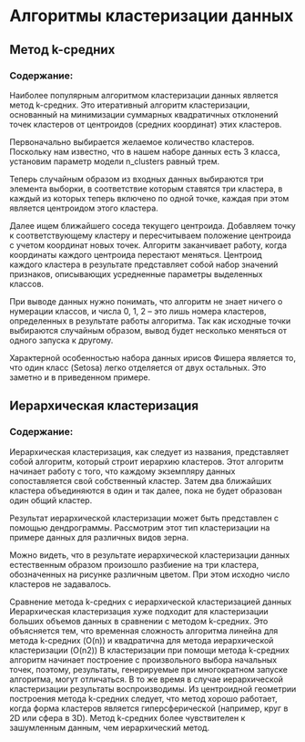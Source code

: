 # Алгоритмы кластеризации данных

## Метод k-средних
### Содержание:

Наиболее популярным алгоритмом кластеризации данных является метод k-средних. Это итеративный алгоритм кластеризации, основанный на минимизации суммарных квадратичных отклонений точек кластеров от центроидов (средних координат) этих кластеров.

Первоначально выбирается желаемое количество кластеров. Поскольку нам известно, что в нашем наборе данных есть 3 класса, установим параметр модели n_clusters равный трем.

Теперь случайным образом из входных данных выбираются три элемента выборки, в соответствие которым ставятся три кластера, в каждый из которых теперь включено по одной точке, каждая при этом является центроидом этого кластера.

Далее ищем ближайшего соседа текущего центроида. Добавляем точку к соответствующему кластеру и пересчитываем положение центроида с учетом координат новых точек.  Алгоритм заканчивает работу, когда координаты каждого центроида перестают меняться. Центроид каждого кластера в результате представляет собой набор значений признаков, описывающих усредненные параметры выделенных классов.

При выводе данных нужно понимать, что алгоритм не знает ничего о нумерации классов, и числа 0, 1, 2 – это лишь номера кластеров, определенных в результате работы алгоритма. Так как исходные точки выбираются случайным образом, вывод будет несколько меняться от одного запуска к другому.

Характерной особенностью набора данных ирисов Фишера является то, что один класс (Setosa) легко отделяется от двух остальных. Это заметно и в приведенном примере.

## Иерархическая кластеризация
### Содержание:

Иерархическая кластеризация, как следует из названия, представляет собой алгоритм, который строит иерархию кластеров. Этот алгоритм начинает работу с того, что каждому экземпляру данных сопоставляется свой собственный кластер. Затем два ближайших кластера объединяются в один и так далее, пока не будет образован один общий кластер.

Результат иерархической кластеризации может быть представлен с помощью дендрограммы. Рассмотрим этот тип кластеризации на примере данных для различных видов зерна.

Можно видеть, что в результате иерархической кластеризации данных естественным образом произошло разбиение на три кластера, обозначенных на рисунке различным цветом. При этом исходно число кластеров не задавалось.

Сравнение метода k-средних с иерархической кластеризацией данных
Иерархическая кластеризация хуже подходит для кластеризации больших объемов данных в сравнении с методом k-средних. Это объясняется тем, что временная сложность алгоритма линейна для метода k-средних (O(n)) и квадратична для метода иерархической кластеризации (O(n2))
В кластеризации при помощи метода k-средних алгоритм начинает построение с произвольного выбора начальных точек, поэтому, результаты, генерируемые при многократном запуске алгоритма, могут отличаться. В то же время в случае иерархической кластеризации результаты воспроизводимы.
Из центроидной геометрии построения метода k-средних следует, что метод хорошо работает, когда форма кластеров является гиперсферической (например, круг в 2D или сфера в 3D).
Метод k-средних более чувствителен к зашумленным данным, чем иерархический метод.